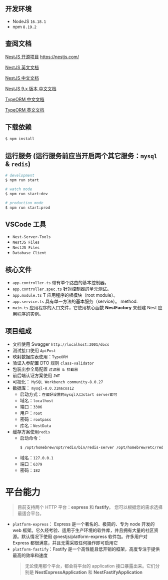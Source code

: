 ## 开发环境

-   NodeJS `16.18.1`
-   npm `8.19.2`

## 查阅文档

[NestJS 开源项目](https://github.com/nestjs/nest)
https://nestjs.com/

[NestJS 英文文档](https://docs.nestjs.com/)

[NestJS 中文文档](https://www.nestjs.com.cn/)

[NestJS 9.x 版本 中文文档](https://docs.nestjs.cn/9/introduction)

[TypeORM 中文文档](https://typeorm.bootcss.com/caching)

[TypeORM 英文文档](https://typeorm.io/)

## 下载依赖

```bash
$ npm install
```

## 运行服务 (运行服务前应当开启两个其它服务：`mysql` & `redis`)

```bash
# development
$ npm run start

# watch mode
$ npm run start:dev

# production mode
$ npm run start:prod
```

## VSCode 工具

-   `Nest-Server-Tools`
-   `NestJS Files`
-   `NestJS Files`
-   `Database Client`

## 核心文件

-   `app.controller.ts` 带有单个路由的基本控制器。
-   `app.controller.spec.ts` 针对控制器的单元测试。
-   `app.module.ts` T 应用程序的根模块（root module）。
-   `app.service.ts` 具有单一方法的基本服务（service）。 method.
-   `main.ts` 应用程序的入口文件，它使用核心函数 **NestFactory** 来创建 Nest 应用程序的实例。

## 项目组成

-   文档使用 Swagger `http://localhost:3001/docs`
-   测试接口使用 `ApiPost`
-   映射数据库表使用：`TypeORM`
-   验证入参配置 DTO 规则 `class-validator`
-   包装出参全局配置 `过滤器 & 拦截器`
-   前后端认证方案使用 `JWT`
-   可视化： `MySQL Workbench community-8.0.27`
-   数据库： `mysql-8.0.31macos12`
    -   启动方式：`在偏好设置的mysql入口start server即可`
    -   域名：`localhost`
    -   端口：`3306`
    -   用户：`root`
    -   密码：`rootpass`
    -   库名：`NestData`
-   缓存方案使用`redis`
    -   启动命令：
        ```bash
        $ /opt/homebrew/opt/redis/bin/redis-server /opt/homebrew/etc/redis.conf
        ```
    -   域名：`127.0.0.1`
    -   端口：`6379`
    -   密码：`182`

# 平台能力

> 目前支持两个 HTTP 平台：**express** 和 **fastify**。 您可以根据您的需求选择最适合平台。

-   `platform-express`： Express 是一个著名的、极简的、专为 node 开发的 web 框架。它久经考验、适用于生产环境的软件库，并且拥有大量的社区资源。默认情况下使用 @nestjs/platform-express 软件包。许多用户对 Express 都很满意，并且无需采取任何操作即可启用它
-   `platform-fastify`：Fastify 是一个高性能且低开销的框架，高度专注于提供最高的效率和速度
    > 无论使用那个平台，都会将平台的 application 接口暴露出来。它们分别是 **NestExpressApplication** 和 **NestFastifyApplication**
